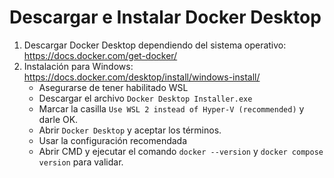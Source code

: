 # Descargar e Instalar Docker Desktop

 1. Descargar Docker Desktop dependiendo del sistema operativo: https://docs.docker.com/get-docker/
 2. Instalación para Windows: https://docs.docker.com/desktop/install/windows-install/
	- Asegurarse de tener habilitado WSL
	- Descargar el archivo `Docker Desktop Installer.exe`
	- Marcar la casilla `Use WSL 2 instead of Hyper-V (recommended)` y darle OK.
	- Abrir `Docker Desktop` y aceptar los términos.
	- Usar la configuración recomendada
	- Abrir CMD y ejecutar el comando `docker --version` y `docker compose version` para validar.
